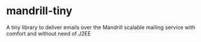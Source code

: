 mandrill-tiny
=============

A tiny library to deliver emails over the Mandrill scalable mailing service with comfort and without need of J2EE
